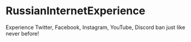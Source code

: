 # RussianInternetExperience
Experience Twitter, Facebook, Instagram, YouTube, Discord ban just like never before!
